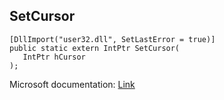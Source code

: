 ## SetCursor

```
[DllImport("user32.dll", SetLastError = true)]
public static extern IntPtr SetCursor(
   IntPtr hCursor
);
```

Microsoft documentation: [Link](https://docs.microsoft.com/en-us/windows/win32/api/winuser/nf-winuser-setcursor)
